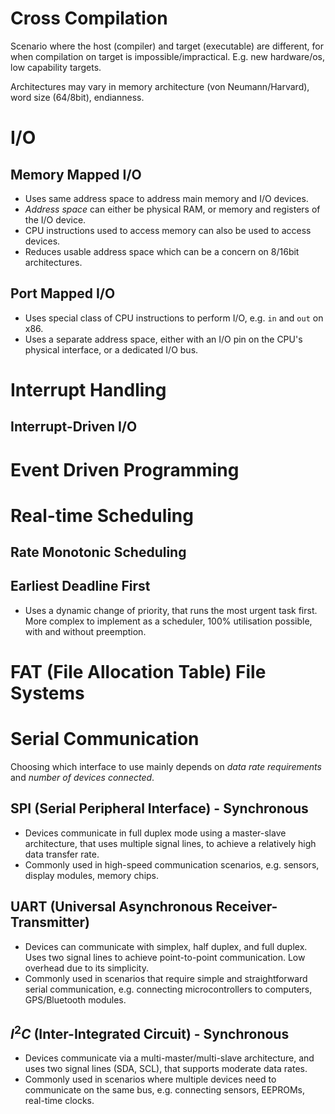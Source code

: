# Cross Compilation

Scenario where the host (compiler) and target (executable) are different, for when compilation on target is impossible/impractical. E.g. new hardware/os, low capability targets.

Architectures may vary in memory architecture (von Neumann/Harvard), word size (64/8bit), endianness.

# I/O

## Memory Mapped I/O
- Uses same address space to address main memory and I/O devices.
- *Address space* can either be physical RAM, or memory and registers of the I/O device.
- CPU instructions used to access memory can also be used to access devices.
- Reduces usable address space which can be a concern on 8/16bit architectures.

## Port Mapped I/O
- Uses special class of CPU instructions to perform I/O, e.g. `in` and `out` on x86.
- Uses a separate address space, either with an I/O pin on the CPU's physical interface, or a dedicated I/O bus.

# Interrupt Handling

## Interrupt-Driven I/O


# Event Driven Programming

# Real-time Scheduling

## Rate Monotonic Scheduling

## Earliest Deadline First
- Uses a dynamic change of priority, that runs the most urgent task first. More complex to implement as a scheduler, 100% utilisation possible, with and without preemption.

# FAT (File Allocation Table) File Systems



# Serial Communication
Choosing which interface to use mainly depends on *data rate requirements* and *number of devices connected*.

## SPI (Serial Peripheral Interface) - Synchronous
- Devices communicate in full duplex mode using a master-slave architecture, that uses multiple signal lines, to achieve a relatively high data transfer rate.
- Commonly used in high-speed communication scenarios, e.g. sensors, display modules, memory chips.

## UART (Universal Asynchronous Receiver-Transmitter)
- Devices can communicate with simplex, half duplex, and full duplex. Uses two signal lines to achieve point-to-point communication. Low overhead due to its simplicity.
- Commonly used in scenarios that require simple and straightforward serial communication, e.g. connecting microcontrollers to computers, GPS/Bluetooth modules.

## $I^2C$ (Inter-Integrated Circuit) - Synchronous
- Devices communicate via a multi-master/multi-slave architecture, and uses two signal lines (SDA, SCL), that supports moderate data rates.
- Commonly used in scenarios where multiple devices need to communicate on the same bus, e.g. connecting sensors, EEPROMs, real-time clocks.